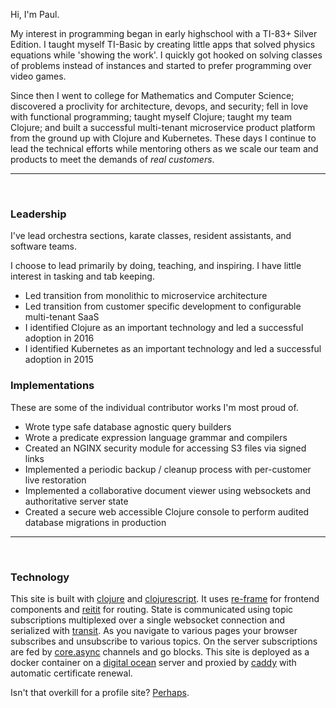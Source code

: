Hi, I'm Paul.

My interest in programming began in early highschool with a TI-83+ Silver Edition.
I taught myself TI-Basic by creating little apps that solved physics equations
while 'showing the work'. I quickly got hooked on solving classes of problems instead
of instances and started to prefer programming over video games.

Since then I went to college for Mathematics and Computer Science; discovered a proclivity for architecture, devops, and security; fell in love with 
functional programming; taught myself Clojure; taught my team Clojure; and built a successful multi-tenant
microservice product platform from the ground up with Clojure and Kubernetes. These days I continue
to lead the technical efforts while mentoring others as we scale our team and products to meet
the demands of *real customers*.

___

<br/>

### Leadership

I've lead orchestra sections, karate classes, resident assistants, and software teams. 

I choose to lead primarily by doing, teaching, and inspiring. I have little interest in tasking and tab keeping.

- Led transition from monolithic to microservice architecture
- Led transition from customer specific development to configurable multi-tenant SaaS
- I identified Clojure as an important technology and led a successful adoption in 2016
- I identified Kubernetes as an important technology and led a successful adoption in 2015

### Implementations

These are some of the individual contributor works I'm most proud of.

- Wrote type safe database agnostic query builders
- Wrote a predicate expression language grammar and compilers
- Created an NGINX security module for accessing S3 files via signed links
- Implemented a periodic backup / cleanup process with per-customer live restoration
- Implemented a collaborative document viewer using websockets and authoritative server state
- Created a secure web accessible Clojure console to perform audited database migrations in production


___

<br/>

### Technology

This site is built with [clojure](https://clojure.org/about/rationale) and
[clojurescript](https://clojurescript.org/about/rationale). It uses [re-frame](https://github.com/Day8/re-frame) 
for frontend components and [reitit](https://github.com/metosin/reitit) for routing. State is 
communicated using topic subscriptions multiplexed over a single websocket connection and serialized 
with [transit](https://github.com/cognitect/transit-format). As you navigate to various pages your 
browser subscribes and unsubscribe to various topics. On the server subscriptions are fed by 
[core.async](https://github.com/clojure/core.async) channels and go blocks. This site is deployed
as a docker container on a [digital ocean](https://www.digitalocean.com/) server and proxied by 
[caddy](https://caddyserver.com/) with automatic certificate renewal.

Isn't that overkill for a profile site? [Perhaps](https://www.youtube.com/watch?v=KwIo9Y9iJ6A).